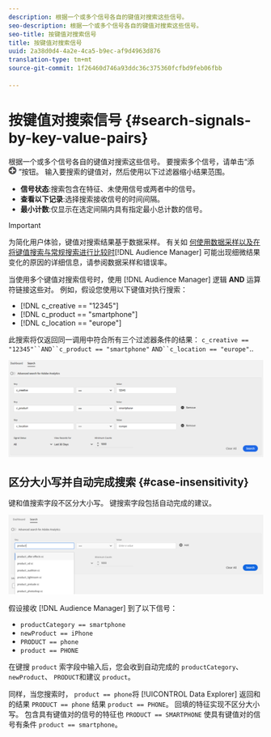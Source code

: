 ```yaml
---
description: 根据一个或多个信号各自的键值对搜索这些信号。
seo-description: 根据一个或多个信号各自的键值对搜索这些信号。
seo-title: 按键值对搜索信号
title: 按键值对搜索信号
uuid: 2a38d0d4-4a2e-4ca5-b9ec-af9d4963d876
translation-type: tm+mt
source-git-commit: 1f26460d746a93ddc36c375360fcfbd9feb06fbb

---
```



# 按键值对搜索信号 {#search-signals-by-key-value-pairs}

根据一个或多个信号各自的键值对搜索这些信号。
要搜索多个信号，请单击“添 ![加](assets/icon_add.png) ”按钮。 输入要搜索的键值对，然后使用以下过滤器缩小结果范围。

* **信号状态**:搜索包含在特征、未使用信号或两者中的信号。
* **查看以下记录**:选择搜索接收信号的时间间隔。
* **最小计数**:仅显示在选定间隔内具有指定最小总计数的信号。

>[!IMPORTANT]
>
>为简化用户体验，键值对搜索结果基于数据采样。 有关如 [何使用数据采样以及在将键值搜索与常规搜索进行比较时](/help/using/reporting/report-sampling.md)[!DNL Audience Manager] 可能出现细微结果变化的原因的详细信息，请参阅数据采样和错误率。

当使用多个键值对搜索信号时，使用 [!DNL Audience Manager] 逻辑 **AND** 运算符链接这些对。 例如，假设您使用以下键值对执行搜索：

* [!DNL c_creative == "12345"]
* [!DNL c_product == "smartphone"]
* [!DNL c_location == "europe"]

此搜索将仅返回同一调用中符合所有三个过滤器条件的结果： `c_creative == "12345"``AND``c_product == "smartphone"` `AND``c_location == "europe"`..

![](assets/signals-search.png)

## 区分大小写并自动完成搜索 {#case-insensitivity}

键和值搜索字段不区分大小写。 键搜索字段包括自动完成的建议。

![](assets/signal-search-suggestions.png)

假设接收 [!DNL Audience Manager] 到了以下信号：

* `productCategory == smartphone`
* `newProduct == iPhone`
* `PRODUCT == phone`
* `product == PHONE`

在键搜 `product` 索字段中输入后，您会收到自动完成的 `productCategory`、 `newProduct`、 `PRODUCT`和建议 `product`。

同样，当您搜索时， `product == phone`将 [!UICONTROL Data Explorer] 返回和的结果 `PRODUCT == phone` 结果 `product == PHONE`。
回填的特征实现不区分大小写。 包含具有键值对的信号的特征也 `PRODUCT == SMARTPHONE` 使具有键值对的信号有条件 `product == smartphone`。